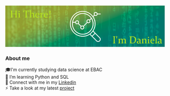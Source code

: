 ![👋 Hi there! I'm Daniela](https://github.com/DanielaDF13/DanielaDF13/blob/main/assets/Hi_there.png)
### About me 
:mortar_board:I'm currently studying data science at EBAC <br/>
🌱 I’m learning Python and SQL <br/>
:blue_book: Connect with me in my [Linkedin](https://www.linkedin.com/in/danieladiasfreitas/) <br/>
⚡ Take a look at my latest [project](https://github.com/DanielaDF13/Projeto_Previsao_de_renda) 


<!--
**DanielaDF13/DanielaDF13** is a ✨ _special_ ✨ repository because its `README.md` (this file) appears on your GitHub profile.

Here are some ideas to get you started:

- 🔭 I’m currently working on ...
- 🌱 I’m currently learning ...
- 👯 I’m looking to collaborate on ...
- 🤔 I’m looking for help with ...
- 💬 Ask me about ...
- 📫 How to reach me: ...
- 😄 Pronouns: ...
- ⚡ Fun fact: ...
-->
